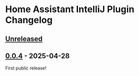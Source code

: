 <!-- Keep a Changelog guide -> https://keepachangelog.com -->

# Home Assistant IntelliJ Plugin Changelog

## [Unreleased]

## [0.0.4] - 2025-04-28

First public release!

[Unreleased]: https://github.com/daniele-athome/hass-intellij-plugin/compare/v0.0.4...HEAD
[0.0.4]: https://github.com/daniele-athome/hass-intellij-plugin/commits/v0.0.4
